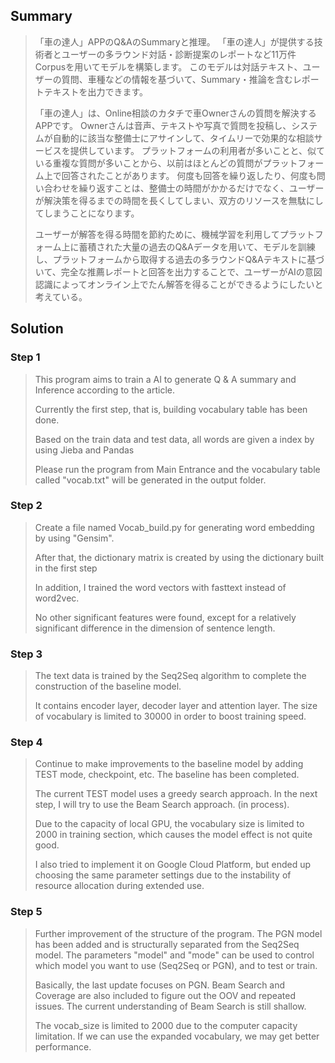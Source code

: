 ## Summary
>「車の達人」APPのQ&AのSummaryと推理。 
「車の達人」が提供する技術者とユーザーの多ラウンド対話・診断提案のレポートなど11万件Corpusを用いてモデルを構築します。
このモデルは対話テキスト、ユーザーの質問、車種などの情報を基づいて、Summary・推論を含むレポートテキストを出力できます。
>
>「車の達人」は、Online相談のカタチで車Ownerさんの質問を解決するAPPです。 Ownerさんは音声、テキストや写真で質問を投稿し、システムが自動的に該当な整備士にアサインして、タイムリーで効果的な相談サービスを提供しています。 プラットフォームの利用者が多いことと、似ている重複な質問が多いことから、以前はほとんどの質問がプラットフォーム上で回答されたことがあります。
何度も回答を繰り返したり、何度も問い合わせを繰り返すことは、整備士の時間がかかるだけでなく、ユーザーが解決策を得るまでの時間を長くしてしまい、双方のリソースを無駄にしてしまうことになります。
> 
> ユーザーが解答を得る時間を節約ために、機械学習を利用してプラットフォーム上に蓄積された大量の過去のQ&Aデータを用いて、モデルを訓練し、プラットフォームから取得する過去の多ラウンドQ&Aテキストに基づいて、完全な推薦レポートと回答を出力することで、ユーザーがAIの意図認識によってオンライン上でたん解答を得ることができるようにしたいと考えている。
> 

## Solution
### Step 1
> This program aims to train a AI to generate Q & A summary and Inference according to the article.
>
> Currently the first step, that is, building vocabulary table has been done.
>
> Based on the train data and test data, all words are given a index by using Jieba and Pandas
>
> Please run the program from Main Entrance and the vocabulary table called "vocab.txt" will be generated in the output folder.

### Step 2
> Create a file named Vocab_build.py for generating word embedding by using "Gensim".
> 
> After that, the dictionary matrix is created by using the dictionary built in the first step
> 
> In addition, I trained the word vectors with fasttext instead of word2vec.
>
> No other significant features were found, except for a relatively significant difference in the dimension of sentence length.

### Step 3
> The text data is trained by the Seq2Seq algorithm to complete the construction of the baseline model.
> 
> It contains encoder layer, decoder layer and attention layer. The size of vocabulary is limited to 30000 in order to boost training speed.

### Step 4
> Continue to make improvements to the baseline model by adding TEST mode, checkpoint, etc. The baseline has been completed.
> 
> The current TEST model uses a greedy search approach. In the next step, I will try to use the Beam Search approach. (in process).
> 
> Due to the capacity of local GPU, the vocabulary size is limited to 2000 in training section, which causes the model effect is not quite good.
> 
> I also tried to implement it on Google Cloud Platform, but ended up choosing the same parameter settings due to the instability of resource allocation during extended use.

### Step 5
> Further improvement of the structure of the program. The PGN model has been added and is structurally separated from the Seq2Seq model. The parameters "model" and "mode" can be used to control which model you want to use (Seq2Seq or PGN), and to test or train.
>
> Basically, the last update focuses on PGN. Beam Search and Coverage are also included to figure out the OOV and repeated issues. The current understanding of Beam Search is still shallow.
>
> The vocab_size is limited to 2000 due to the computer capacity limitation. If we can use the expanded vocabulary, we may get better performance.
>